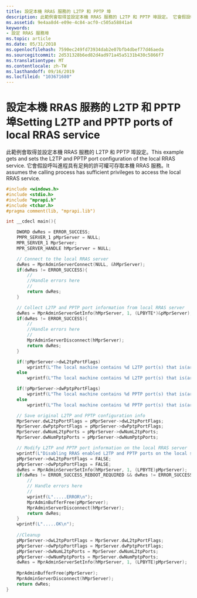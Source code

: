 ```yaml
---
title: 設定本機 RRAS 服務的 L2TP 和 PPTP 埠
description: 此範例會取得並設定本機 RRAS 服務的 L2TP 和 PPTP 埠設定。 它會假設呼叫進程具有足夠的許可權可存取本機 RRAS 服務。
ms.assetid: 9e4aa8d4-e09e-4c84-acf0-c505a58841a4
keywords:
- 設定 RRAS 服務埠
ms.topic: article
ms.date: 05/31/2018
ms.openlocfilehash: 7590ec249fd73934dab2e07bfb4dbef77d46aeda
ms.sourcegitcommit: 2d531328b6ed82d4ad971a45a5131b430c5866f7
ms.translationtype: MT
ms.contentlocale: zh-TW
ms.lasthandoff: 09/16/2019
ms.locfileid: "103671680"
---
```

# <a name="setting-l2tp-and-pptp-ports-of-local-rras-service"></a><span data-ttu-id="4ef02-105">設定本機 RRAS 服務的 L2TP 和 PPTP 埠</span><span class="sxs-lookup"><span data-stu-id="4ef02-105">Setting L2TP and PPTP ports of local RRAS service</span></span>

<span data-ttu-id="4ef02-106">此範例會取得並設定本機 RRAS 服務的 L2TP 和 PPTP 埠設定。</span><span class="sxs-lookup"><span data-stu-id="4ef02-106">This example gets and sets the L2TP and PPTP port configuration of the local RRAS service.</span></span> <span data-ttu-id="4ef02-107">它會假設呼叫進程具有足夠的許可權可存取本機 RRAS 服務。</span><span class="sxs-lookup"><span data-stu-id="4ef02-107">It assumes the calling process has sufficient privileges to access the local RRAS service.</span></span>


```C++
#include <windows.h>
#include <stdio.h>
#include "mprapi.h"
#include <tchar.h>
#pragma comment(lib, "mprapi.lib")

int __cdecl main(){

    DWORD dwRes = ERROR_SUCCESS;
    PMPR_SERVER_1 pMprServer = NULL;
    MPR_SERVER_1 MprServer;
    MPR_SERVER_HANDLE hMprServer = NULL;

    // Connect to the local RRAS server
    dwRes = MprAdminServerConnect(NULL, &hMprServer);
    if(dwRes != ERROR_SUCCESS){
        //
        //Handle errors here
        //
        return dwRes;
    }

    // Collect L2TP and PPTP port information from local RRAS server
    dwRes = MprAdminServerGetInfo(hMprServer, 1, (LPBYTE*)&pMprServer);
    if(dwRes != ERROR_SUCCESS){
        //
        //Handle errors here
        //
        MprAdminServerDisconnect(hMprServer);
        return dwRes;
    }

    if(!pMprServer->dwL2tpPortFlags)
        wprintf(L"The local machine contains %d L2TP port(s) that is(are) not configured for RRAS.\n", pMprServer->dwNumL2tpPorts);
    else
        wprintf(L"The local machine contains %d L2TP port(s) that is(are) configured for RRAS.\n", pMprServer->dwNumL2tpPorts);

    if(!pMprServer->dwPptpPortFlags)
        wprintf(L"The local machine contains %d PPTP port(s) that is(are) not configured for RRAS.\n", pMprServer->dwNumPptpPorts);
    else
        wprintf(L"The local machine contains %d PPTP port(s) that is(are) configured for RRAS.\n\n", pMprServer->dwNumPptpPorts);

    // Save original L2TP and PPTP configuration info
    MprServer.dwL2tpPortFlags = pMprServer->dwL2tpPortFlags;
    MprServer.dwPptpPortFlags = pMprServer->dwPptpPortFlags;
    MprServer.dwNumL2tpPorts = pMprServer->dwNumL2tpPorts;
    MprServer.dwNumPptpPorts = pMprServer->dwNumPptpPorts;

    // Modify L2TP and PPTP port information on the local RRAS server
    wprintf(L"Disabling RRAS enabled L2TP and PPTP ports on the local system.");
    pMprServer->dwL2tpPortFlags = FALSE;
    pMprServer->dwPptpPortFlags = FALSE;
    dwRes = MprAdminServerSetInfo(hMprServer, 1, (LPBYTE)pMprServer);
    if(dwRes != ERROR_SUCCESS_REBOOT_REQUIRED && dwRes != ERROR_SUCCESS){
        //
        // Handle errors here
        //
        wprintf(L".....ERROR\n");
        MprAdminBufferFree(pMprServer);
        MprAdminServerDisconnect(hMprServer);
        return dwRes;
    }
    wprintf(L".....OK\n");
    
    //Cleanup
    pMprServer->dwL2tpPortFlags = MprServer.dwL2tpPortFlags;
    pMprServer->dwPptpPortFlags = MprServer.dwPptpPortFlags;
    pMprServer->dwNumL2tpPorts = MprServer.dwNumL2tpPorts;
    pMprServer->dwNumPptpPorts = MprServer.dwNumPptpPorts;
    dwRes = MprAdminServerSetInfo(hMprServer, 1, (LPBYTE)pMprServer);
    
    MprAdminBufferFree(pMprServer);
    MprAdminServerDisconnect(hMprServer);
    return dwRes;
}
```



 

 




